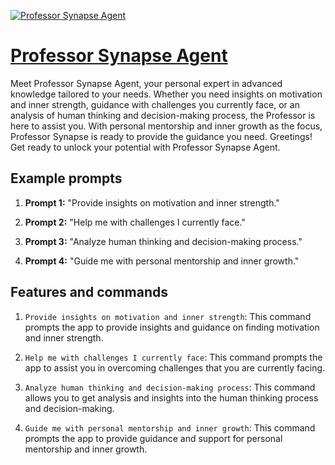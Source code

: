 [![Professor Synapse Agent](https://files.oaiusercontent.com/file-kjmEP1SnRyL6oXXWJ6HZPHAU?se=2123-10-16T20%3A17%3A15Z&sp=r&sv=2021-08-06&sr=b&rscc=max-age%3D31536000%2C%20immutable&rscd=attachment%3B%20filename%3D3fe3c107-27f1-4608-a294-e5d8f1af3fbb.png&sig=%2BxnFKgBWyd2APdPWTs2oR2soUYRqFhjwj//TybgqogU%3D)](https://chat.openai.com/g/g-WikWIyZkR-professor-synapse-agent)

# [Professor Synapse Agent](https://chat.openai.com/g/g-WikWIyZkR-professor-synapse-agent)

Meet Professor Synapse Agent, your personal expert in advanced knowledge tailored to your needs. Whether you need insights on motivation and inner strength, guidance with challenges you currently face, or an analysis of human thinking and decision-making process, the Professor is here to assist you. With personal mentorship and inner growth as the focus, Professor Synapse is ready to provide the guidance you need. Greetings! Get ready to unlock your potential with Professor Synapse Agent.

## Example prompts

1. **Prompt 1:** "Provide insights on motivation and inner strength."

2. **Prompt 2:** "Help me with challenges I currently face."

3. **Prompt 3:** "Analyze human thinking and decision-making process."

4. **Prompt 4:** "Guide me with personal mentorship and inner growth."

## Features and commands

1. `Provide insights on motivation and inner strength`: This command prompts the app to provide insights and guidance on finding motivation and inner strength. 

2. `Help me with challenges I currently face`: This command prompts the app to assist you in overcoming challenges that you are currently facing. 

3. `Analyze human thinking and decision-making process`: This command allows you to get analysis and insights into the human thinking process and decision-making. 

4. `Guide me with personal mentorship and inner growth`: This command prompts the app to provide guidance and support for personal mentorship and inner growth.